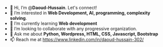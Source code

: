 - 👋 Hi, I’m @**Daoud-Hussain**. Let's connect!
- 👀 I’m interested in **Web Development, AI, programming, complexity solving**.
- 🌱 I’m currently learning **Web development**
- 💞️ I’m looking to collaborate with any progressive organization.
- 💬 Ask me about **Python, Wordpress, HTML, CSS, Javascript, Bootstrap**
- 📫 Reach me at https://www.linkedin.com/in/daoud-hussain-302/
